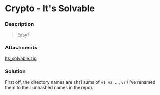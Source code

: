 # Crypto - It's Solvable

### Description

> Easy?

### Attachments

[Its_solvable.zip](Its_solvable.zip)

### Solution

First off, the directory names are sha1 sums of `v1`, `v2`, ..., `v7` (I've
renamed them to their unhashed names in the repo).
